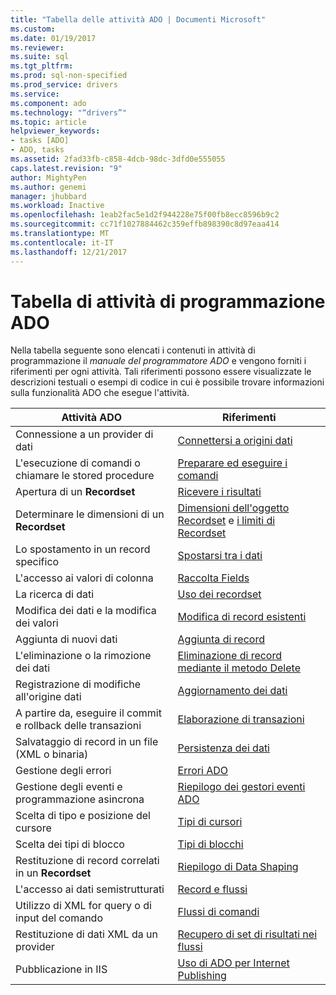 ```yaml
---
title: "Tabella delle attività ADO | Documenti Microsoft"
ms.custom: 
ms.date: 01/19/2017
ms.reviewer: 
ms.suite: sql
ms.tgt_pltfrm: 
ms.prod: sql-non-specified
ms.prod_service: drivers
ms.service: 
ms.component: ado
ms.technology: "“drivers”"
ms.topic: article
helpviewer_keywords:
- tasks [ADO]
- ADO, tasks
ms.assetid: 2fad33fb-c858-4dcb-98dc-3dfd0e555055
caps.latest.revision: "9"
author: MightyPen
ms.author: genemi
manager: jhubbard
ms.workload: Inactive
ms.openlocfilehash: 1eab2fac5e1d2f944228e75f00fb8ecc8596b9c2
ms.sourcegitcommit: cc71f1027884462c359effb898390c8d97eaa414
ms.translationtype: MT
ms.contentlocale: it-IT
ms.lasthandoff: 12/21/2017
---
```

# <a name="ado-programming-task-table"></a>Tabella di attività di programmazione ADO
Nella tabella seguente sono elencati i contenuti in attività di programmazione il *manuale del programmatore ADO* e vengono forniti i riferimenti per ogni attività. Tali riferimenti possono essere visualizzate le descrizioni testuali o esempi di codice in cui è possibile trovare informazioni sulla funzionalità ADO che esegue l'attività.

|Attività ADO|Riferimenti|
|--------------|----------------|
|Connessione a un provider di dati|[Connettersi a origini dati](../../ado/guide/data/connecting-to-data-sources.md)|
|L'esecuzione di comandi o chiamare le stored procedure|[Preparare ed eseguire i comandi](../../ado/guide/data/preparing-and-executing-commands.md)|
|Apertura di un **Recordset**|[Ricevere i risultati](../../ado/guide/data/receiving-results.md)|
|Determinare le dimensioni di un **Recordset**|[Dimensioni dell'oggetto Recordset](../../ado/guide/data/current-record-and-size-of-recordset.md) e [i limiti di Recordset](../../ado/guide/data/boundaries-of-a-recordset.md)|
|Lo spostamento in un record specifico|[Spostarsi tra i dati](../../ado/guide/data/navigating-through-data.md)|
|L'accesso ai valori di colonna|[Raccolta Fields](../../ado/guide/data/the-fields-collection.md)|
|La ricerca di dati|[Uso dei recordset](../../ado/guide/data/working-with-recordsets.md)|
|Modifica dei dati e la modifica dei valori|[Modifica di record esistenti](../../ado/guide/data/editing-existing-records.md)|
|Aggiunta di nuovi dati|[Aggiunta di record](../../ado/guide/data/adding-records.md)|
|L'eliminazione o la rimozione dei dati|[Eliminazione di record mediante il metodo Delete](../../ado/guide/data/deleting-records-using-the-delete-method.md)|
|Registrazione di modifiche all'origine dati|[Aggiornamento dei dati](../../ado/guide/data/updating-data.md)|
|A partire da, eseguire il commit e rollback delle transazioni|[Elaborazione di transazioni](../../ado/guide/data/transaction-processing.md)|
|Salvataggio di record in un file (XML o binaria)|[Persistenza dei dati](../../ado/guide/data/persisting-data.md)|
|Gestione degli errori|[Errori ADO](../../ado/guide/data/ado-errors.md)|
|Gestione degli eventi e programmazione asincrona|[Riepilogo dei gestori eventi ADO](../../ado/guide/data/ado-event-handler-summary.md)|
|Scelta di tipo e posizione del cursore|[Tipi di cursori](../../ado/guide/data/types-of-cursors-ado.md)|
|Scelta dei tipi di blocco|[Tipi di blocchi](../../ado/guide/data/types-of-locks.md)|
|Restituzione di record correlati in un **Recordset**|[Riepilogo di Data Shaping](../../ado/guide/data/data-shaping-overview.md)|
|L'accesso ai dati semistrutturati|[Record e flussi](../../ado/guide/data/records-and-streams.md)|
|Utilizzo di XML for query o di input del comando|[Flussi di comandi](../../ado/guide/data/command-streams.md)|
|Restituzione di dati XML da un provider|[Recupero di set di risultati nei flussi](../../ado/guide/data/retrieving-resultsets-into-streams.md)|
|Pubblicazione in IIS|[Uso di ADO per Internet Publishing](../../ado/guide/data/using-ado-for-internet-publishing.md)|
